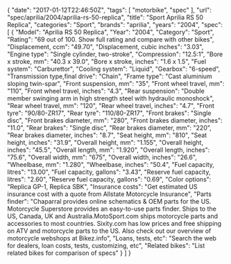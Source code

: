 {
    "date": "2017-01-12T22:46:50Z",
    "tags": [
        "motorbike",
        "spec"
    ],
    "url": "spec\/aprilia\/2004\/aprilia-rs-50-replica",
    "title": "Sport Aprilia RS 50 Replica",
    "categories": "Sport",
    "brands": "aprilia",
    "years": "2004",
    "spec": [
        {
            "Model": "Aprilia RS 50 Replica",
            "Year": "2004",
            "Category": "Sport",
            "Rating": "69 out of 100. Show full rating and compare with other bikes",
            "Displacement, ccm": "49.70",
            "Displacement, cubic inches": "3.03",
            "Engine type": "Single cylinder, two-stroke",
            "Compression": "12.5:1",
            "Bore x stroke, mm": "40.3 x 39.0",
            "Bore x stroke, inches": "1.6 x 1.5",
            "Fuel system": "Carburettor",
            "Cooling system": "Liquid",
            "Gearbox": "6-speed",
            "Transmission type,final drive": "Chain",
            "Frame type": "Cast aluminium sloping twin-spar",
            "Front suspension, mm": "35",
            "Front wheel travel, mm": "110",
            "Front wheel travel, inches": "4.3",
            "Rear suspension": "Double member swinging arm in high strength steel with hydraulic monoshock",
            "Rear wheel travel, mm": "120",
            "Rear wheel travel, inches": "4.7",
            "Front tyre": "90\/80-ZR17",
            "Rear tyre": "110\/80-ZR17",
            "Front brakes": "Single disc",
            "Front brakes diameter, mm": "280",
            "Front brakes diameter, inches": "11.0",
            "Rear brakes": "Single disc",
            "Rear brakes diameter, mm": "220",
            "Rear brakes diameter, inches": "8.7",
            "Seat height, mm": "810",
            "Seat height, inches": "31.9",
            "Overall height, mm": "1.155",
            "Overall height, inches": "45.5",
            "Overall length, mm": "1.920",
            "Overall length, inches": "75.6",
            "Overall width, mm": "675",
            "Overall width, inches": "26.6",
            "Wheelbase, mm": "1.280",
            "Wheelbase, inches": "50.4",
            "Fuel capacity, litres": "13.00",
            "Fuel capacity, gallons": "3.43",
            "Reserve fuel capacity, litres": "2.60",
            "Reserve fuel capacity, gallons": "0.69",
            "Color options": "Replica GP-1, Replica SBK",
            "Insurance costs": "Get estimated US insurance cost with a quote from Allstate Motorcycle Insurance",
            "Parts finder": "Chaparral provides online schematics & OEM parts for the US.   Motorcycle Superstore provides an easy-to-use parts finder. Ships to the US, Canada, UK and Australia.MotoSport.com ships motorcycle parts and accessories to most countries.    Sixity.com has low prices and free shipping on ATV and motorcycle parts to the US. Also check out our overview of motorcycle webshops at Bikez.info",
            "Loans, tests, etc": "Search the web for dealers, loan costs, tests, customizing, etc",
            "Related bikes": "List related bikes for comparison of specs"
        }
    ]
}